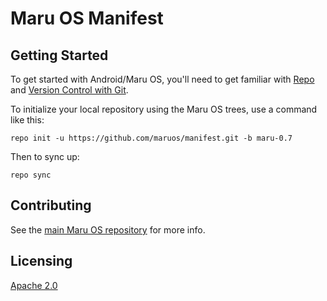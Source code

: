 # Maru OS Manifest

## Getting Started

To get started with Android/Maru OS, you'll need to get familiar with
[Repo](https://source.android.com/source/using-repo.html) and [Version Control
with Git](https://source.android.com/source/version-control.html).

To initialize your local repository using the Maru OS trees, use a command like this:

    repo init -u https://github.com/maruos/manifest.git -b maru-0.7

Then to sync up:

    repo sync


## Contributing

See the [main Maru OS repository](https://github.com/maruos/maruos) for more
info.

## Licensing

[Apache 2.0](LICENSE)
